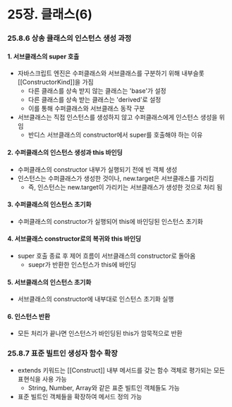 # 25장. 클래스(6)

### 25.8.6 상송 클래스의 인스턴스 생성 과정

#### 1. 서브클래스의 super 호출

* 자바스크립트 엔진은 수퍼클래스와 서브클래스를 구분하기 위해 내부슬롯 [[ConstructorKind]]을 가짐
  * 다른 클래스를 상속 받지 않는 클래스는 'base'가 설정
  * 다른 클래스를 상속 받는 클래스는 'derived'로 설정
  * 이를 통해 수퍼클래스와 서브클래스 동작 구분
* 서브클래스는 직접 인스턴스를 생성하지 않고 수퍼클래스에게 인스턴스 생성을 위임
  * 반디스 서브클래스의 constructor에서 super를 호출해야 하는 이유



#### 2. 수퍼클래스의 인스턴스 생성과 this 바인딩

* 수퍼클래스의 constructor 내부가 실행되기 전에 빈 객체 생성
* 인스턴스는 수퍼클래스가 생성한 것이나, new.target은 서브클래스를 가리킴
  * 즉, 인스턴스는 new.target이 가리키는 서브클래스가 생성한 것으로 처리 됨



#### 3. 수퍼클래스의 인스턴스 초기화

* 수퍼클래스의 constructor가 실행되어 this에 바인딩된 인스턴스 초기화



#### 4. 서브클래스 constructor로의 복귀와 this 바인딩

* super 호출 종료 후 제어 흐름이 서브클래스의 constructor로 돌아옴
  * suepr가 반환한 인스턴스가 this에 바인딩



#### 5. 서브클래스의 인스턴스 초기화

* 서브클래스의 constructor에 내부대로 인스턴스 초기화 실행



#### 6. 인스턴스 반환

* 모든 처리가 끝나면 인스턴스가 바인딩된 this가 암묵적으로 반환



### 25.8.7 표준 빌트인 생성자 함수 확장

* extends 키워드는 [[Construct]] 내부 메서드를 갖는 함수 객체로 평가되는 모든 표현식을 사용 가능
  * String, Number, Array와 같은 표준 빌트인 객체들도 가능
* 표준 빌트인 객체들을 확장하여 메서드 정의 가능

